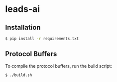 # leads-ai

## Installation

```bash
$ pip install -r requirements.txt
```

## Protocol Buffers

To compile the protocol buffers, run the build script:

```bash
$ ./build.sh
```
